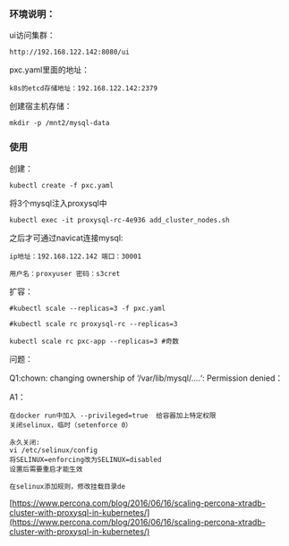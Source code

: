 
### 环境说明：

ui访问集群：

	http://192.168.122.142:8080/ui

pxc.yaml里面的地址：

	k8s的etcd存储地址：192.168.122.142:2379


创建宿主机存储：

	mkdir -p /mnt2/mysql-data
### 使用

创建：

	kubectl create -f pxc.yaml

将3个mysql注入proxysql中

	kubectl exec -it proxysql-rc-4e936 add_cluster_nodes.sh

之后才可通过navicat连接mysql:

	ip地址：192.168.122.142 端口：30001

	用户名：proxyuser 密码：s3cret


扩容：

	#kubectl scale --replicas=3 -f pxc.yaml
	
	#kubectl scale rc proxysql-rc --replicas=3 

	kubectl scale rc pxc-app --replicas=3 #奇数



问题：

Q1:chown: changing ownership of ‘/var/lib/mysql/....‘: Permission denied：

A1：

    在docker run中加入 --privileged=true  给容器加上特定权限
    关闭selinux，临时（setenforce 0） 

	永久关闭:
	vi /etc/selinux/config	
	将SELINUX=enforcing改为SELINUX=disabled
	设置后需要重启才能生效

    在selinux添加规则，修改挂载目录de

[https://www.percona.com/blog/2016/06/16/scaling-percona-xtradb-cluster-with-proxysql-in-kubernetes/](https://www.percona.com/blog/2016/06/16/scaling-percona-xtradb-cluster-with-proxysql-in-kubernetes/)